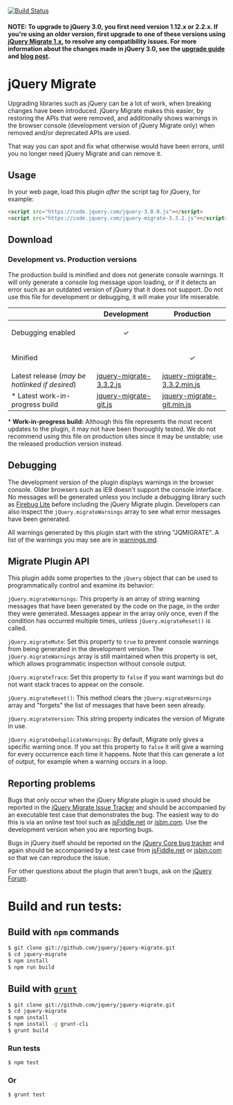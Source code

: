 [![Build Status](https://travis-ci.org/jquery/jquery-migrate.svg?branch=main)](https://travis-ci.org/jquery/jquery-migrate)

#### NOTE: To upgrade to jQuery 3.0, you first need version 1.12.x or 2.2.x. If you're using an older version, first upgrade to one of these versions using [jQuery Migrate 1.x](https://github.com/jquery/jquery-migrate/tree/1.x-stable#readme), to resolve any compatibility issues. For more information about the changes made in jQuery 3.0, see the [upgrade guide](https://jquery.com/upgrade-guide/3.0/) and [blog post](https://blog.jquery.com/2016/06/09/jquery-3-0-final-released/).

# jQuery Migrate
Upgrading libraries such as jQuery can be a lot of work, when breaking changes have been introduced. jQuery Migrate makes this easier, by restoring the APIs that were removed, and additionally shows warnings in the browser console (development version of jQuery Migrate only) when removed and/or deprecated APIs are used.

That way you can spot and fix what otherwise would have been errors, until you no longer need jQuery Migrate and can remove it.

## Usage

In your web page, load this plugin *after* the script tag for jQuery, for example:

```html
<script src="https://code.jquery.com/jquery-3.0.0.js"></script>
<script src="https://code.jquery.com/jquery-migrate-3.3.2.js"></script>
```

## Download

### Development vs. Production versions

The production build is minified and does not generate console warnings. It will only generate a console log message upon loading, or if it detects an error such as an outdated version of jQuery that it does not support. Do not use this file for development or debugging, it will make your life miserable.

|  | Development | Production |
|--|-------------|------------|
| Debugging enabled | <p align="center">✓</p> |  |
| Minified |  | <p align="center">✓</p> |
| Latest release (*may be hotlinked if desired*) | [jquery-migrate-3.3.2.js](https://code.jquery.com/jquery-migrate-3.3.2.js) | [jquery-migrate-3.3.2.min.js](https://code.jquery.com/jquery-migrate-3.3.2.min.js) |
| \* Latest work-in-progress build | [jquery-migrate-git.js](https://code.jquery.com/jquery-migrate-git.js) | [jquery-migrate-git.min.js](https://code.jquery.com/jquery-migrate-git.min.js) |


\* **Work-in-progress build:** Although this file represents the most recent updates to the plugin, it may not have been thoroughly tested. We do not recommend using this file on production sites since it may be unstable; use the released production version instead.


## Debugging

The development version of the plugin displays warnings in the browser console. Older browsers such as IE9 doesn't support the console interface. No messages will be generated unless you include a debugging library such as [Firebug Lite](https://getfirebug.com/firebuglite) before including the jQuery Migrate plugin. Developers can also inspect the `jQuery.migrateWarnings` array to see what error messages have been generated.

All warnings generated by this plugin start with the string "JQMIGRATE". A list of the warnings you may see are in [warnings.md](https://github.com/jquery/jquery-migrate/blob/main/warnings.md).


## Migrate Plugin API

This plugin adds some properties to the `jQuery` object that can be used to programmatically control and examine its behavior:

`jQuery.migrateWarnings`: This property is an array of string warning messages that have been generated by the code on the page, in the order they were generated. Messages appear in the array only once, even if the condition has occurred multiple times, unless `jQuery.migrateReset()` is called.

`jQuery.migrateMute`: Set this property to `true` to prevent console warnings from being generated in the development version. The `jQuery.migrateWarnings` array is still maintained when this property is set, which allows programmatic inspection without console output.

`jQuery.migrateTrace`: Set this property to `false` if you want warnings but do not want stack traces to appear on the console.

`jQuery.migrateReset()`: This method clears the `jQuery.migrateWarnings` array and "forgets" the list of messages that have been seen already.

`jQuery.migrateVersion`: This string property indicates the version of Migrate in use.

`jQuery.migrateDeduplicateWarnings`: By default, Migrate only gives a specific warning once. If you set this property to `false` it will give a warning for every occurrence each time it happens. Note that this can generate a lot of output, for example when a warning occurs in a loop.

## Reporting problems

Bugs that only occur when the jQuery Migrate plugin is used should be reported in the [jQuery Migrate Issue Tracker](https://github.com/jquery/jquery-migrate/issues) and should be accompanied by an executable test case that demonstrates the bug. The easiest way to do this is via an online test tool such as [jsFiddle.net](https://jsFiddle.net/) or [jsbin.com](https://jsbin.com). Use the development version when you are reporting bugs.

Bugs in jQuery itself should be reported on the [jQuery Core bug tracker](https://bugs.jquery.com/) and again should be accompanied by a test case from [jsFiddle.net](https://jsFiddle.net/) or [jsbin.com](http://jsbin.com) so that we can reproduce the issue.

For other questions about the plugin that aren't bugs, ask on the [jQuery Forum](http://forum.jquery.com).

Build and run tests:
====================================================

## Build with `npm` commands
```sh
$ git clone git://github.com/jquery/jquery-migrate.git
$ cd jquery-migrate
$ npm install
$ npm run build
```

## Build with [`grunt`](http://gruntjs.com/)

```sh
$ git clone git://github.com/jquery/jquery-migrate.git
$ cd jquery-migrate
$ npm install
$ npm install -g grunt-cli
$ grunt build
```

### Run tests

```sh
$ npm test
```

### Or

```sh
$ grunt test
```
